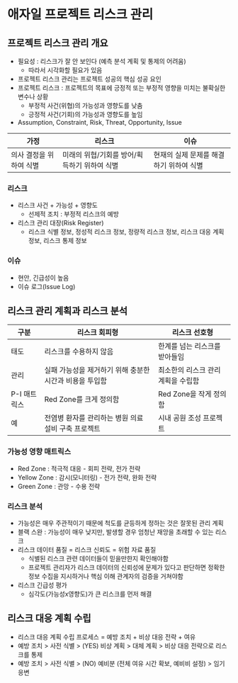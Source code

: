 # 애자일 프로젝트 리스크 관리

## 프로젝트 리스크 관리 개요

- 필요성 : 리스크가 잘 안 보인다 (예측 분석 계획 및 통제의 어려움)
  - 따라서 시각화할 필요가 있음
- 프로젝트 리스크 관리는 프로젝트 성공의 핵심 성공 요인
- 프로젝트 리스크 : 프로젝트의 목표에 긍정적 또는 부정적 영향을 미치는 불확실한 변수나 상황
  - 부정적 사건(위협)의 가능성과 영향도를 낮춤
  - 긍정적 사건(기회)의 가능성과 영향도를 높임
- Assumption, Constraint, Risk, Threat, Opportunity, Issue

| 가정                    | 리스크                                       | 이슈                                    |
| ----------------------- | -------------------------------------------- | --------------------------------------- |
| 의사 결정을 위하여 식별 | 미래의 위협/기회를 방어/획득하기 위하여 식별 | 현재의 실제 문제를 해결하기 위하여 식별 |

### 리스크

- 리스크 사건 + 가능성 + 영향도
  - 선제적 조치 : 부정적 리스크의 예방
- 리스크 관리 대장(Risk Register)
  - 리스크 식별 정보, 정성적 리스크 정보, 정량적 리스크 정보, 리스크 대응 계획 정보, 리스크 통제 정보

### 이슈

- 현안, 긴급성이 높음
- 이슈 로그(Issue Log)

## 리스크 관리 계획과 리스크 분석

| 구분         | 리스크 회피형                                           | 리스크 선호형                      |
| ------------ | ------------------------------------------------------- | ---------------------------------- |
| 태도         | 리스크를 수용하지 않음                                  | 한계를 넘는 리스크를 받아들임      |
| 관리         | 실패 가능성을 제거하기 위해 충분한 시간과 비용을 투입함 | 최소한의 리스크 관리 계획을 수립함 |
| P-I 매트릭스 | Red Zone를 크게 정의함                                  | Red Zone을 작게 정의함             |
| 예           | 전염병 환자를 관리하는 병원 의료 설비 구축 프로젝트     | 시내 공원 조성 프로젝트            |

### 가능성 영향 매트릭스

- Red Zone : 적극적 대응 - 회피 전략, 전가 전략
- Yellow Zone : 감시(모니터링) - 전가 전략, 완화 전략
- Green Zone : 관망 - 수용 전략

### 리스크 분석

- 가능성은 매우 주관적이기 때문에 척도를 균등하게 정하는 것은 잘못된 관리 계획
- 블랙 스완 : 가능성이 매우 낮지만, 발생할 경우 엄청난 재앙을 초래할 수 있는 리스크
- 리스크 데이터 품질 = 리스크 신뢰도 = 위험 자료 품질
  - 식별된 리스크 관련 데이터들이 믿을만한지 확인해야함
  - 프로젝트 관리자가 리스크 데이터의 신뢰성에 문제가 있다고  판단하면 정확한 정보 수집을 지시하거나 핵심 이해 관계자의 검증을 거쳐야함
- 리스크 긴급성 평가
  - 심각도(가능성x영향도)가 큰 리스크를 먼저 해결

## 리스크 대응 계획 수립

- 리스크 대응 계획 수립 프로세스 = 예방 조치 + 비상 대응 전략 + 여유
- 예방 조치 > 사전 식별 > (YES) 비상 계획 > 대체 계획 > 비상 대응 전략으로 리스크를 통제
- 예방 조치 > 사전 식별 > (NO) 예비분 (전체 여유 시간 확보, 예비비 설정) > 임기 응변

